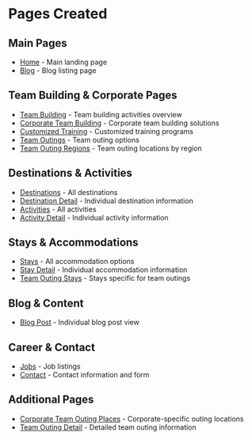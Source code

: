# Pages Created

## Main Pages
- [Home](src/pages/Home.tsx) - Main landing page
- [Blog](src/pages/Blog.tsx) - Blog listing page

## Team Building & Corporate Pages
- [Team Building](src/pages/TeamBuilding) - Team building activities overview
- [Corporate Team Building](src/pages/CorporateTeambuilding) - Corporate team building solutions
- [Customized Training](src/pages/CustomizedTraining) - Customized training programs
- [Team Outings](src/pages/TeamOutings) - Team outing options
- [Team Outing Regions](src/pages/TeamOutingRegions) - Team outing locations by region

## Destinations & Activities
- [Destinations](src/pages/Destinations) - All destinations
- [Destination Detail](src/pages/DestinationDetail) - Individual destination information
- [Activities](src/pages/Activities) - All activities
- [Activity Detail](src/pages/ActivityDetail) - Individual activity information

## Stays & Accommodations
- [Stays](src/pages/Stays) - All accommodation options
- [Stay Detail](src/pages/StayDetail) - Individual accommodation information
- [Team Outing Stays](src/pages/TeamOutingStays) - Stays specific for team outings

## Blog & Content
- [Blog Post](src/pages/BlogPost) - Individual blog post view

## Career & Contact
- [Jobs](src/pages/Jobs) - Job listings
- [Contact](src/pages/Contact) - Contact information and form

## Additional Pages
- [Corporate Team Outing Places](src/pages/CorporateTeamOutingPlaces) - Corporate-specific outing locations
- [Team Outing Detail](src/pages/TeamOutingDetail) - Detailed team outing information 